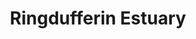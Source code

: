 ---
title: "Ringdufferin Estuary"
address: "34, Ringdufferin Rd, Toye, Downpatrick, County Down BT30 9PH"
tel: "028 4482 8321"
county: "Down"
category: "Driving Ranges"
type: "Content"
lat: "54.433683"
lng: "-5.652279"
---